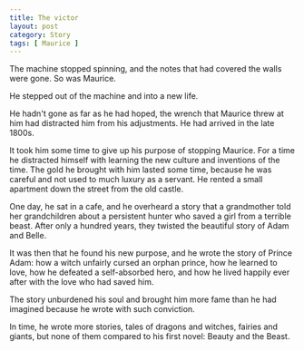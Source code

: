 ```yaml
---
title: The victor
layout: post
category: Story
tags: [ Maurice ]
---
```

The machine stopped spinning, and the notes that had covered the walls were gone. So was Maurice.

He stepped out of the machine and into a new life.

<!-- more -->

He hadn't gone as far as he had hoped, the wrench that Maurice threw at him had distracted him from his adjustments. He had arrived in the late 1800s.

It took him some time to give up his purpose of stopping Maurice. For a time he distracted himself with learning the new culture and inventions of the time. The gold he brought with him lasted some time, because he was careful and not used to much luxury as a servant. He rented a small apartment down the street from the old castle.

One day, he sat in a cafe, and he overheard a story that a grandmother told her grandchildren about a persistent hunter who saved a girl from a terrible beast. After only a hundred years, they twisted the beautiful story of Adam and Belle.

It was then that he found his new purpose, and he wrote the story of Prince Adam: how a witch unfairly cursed an orphan prince, how he learned to love, how he defeated a self-absorbed hero, and how he lived happily ever after with the love who had saved him.

The story unburdened his soul and brought him more fame than he had imagined because he wrote with such conviction.

In time, he wrote more stories, tales of dragons and witches, fairies and giants, but none of them compared to his first novel: Beauty and the Beast.